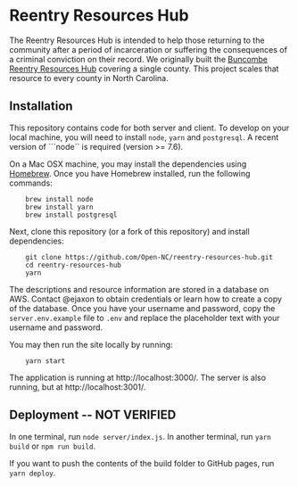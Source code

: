 # Reentry Resources Hub

The Reentry Resources Hub is intended to help those returning
to the community after a period of incarceration or suffering the consequences of a criminal conviction
on their record. We originally built the [Buncombe Reentry Resources Hub](http://www.buncombereentryhub.org/) covering a single county. This project scales that resource to every county in North Carolina.

## Installation

This repository contains code for both server and client. To develop on your local machine, you will need to install ```node```, ```yarn``` and ```postgresql```. A recent version of ```node`` is required (version >= 7.6). 

On a Mac OSX machine, you may install the dependencies using [Homebrew](https://brew.sh/). Once you have Homebrew installed, run the following commands:

````
    brew install node
    brew install yarn
    brew install postgresql
````

Next, clone this repository (or a fork of this repository) and install dependencies:

````
    git clone https://github.com/Open-NC/reentry-resources-hub.git
    cd reentry-resources-hub
    yarn
````

The descriptions and resource information are stored in a database on AWS. Contact @ejaxon to obtain credentials or learn how to create a copy of the database. Once you have your username and password, copy the ```server.env.example``` file to ```.env``` and replace the placeholder text with your username and password.

You may then run the site locally by running:

````
    yarn start
````

The application is running at http://localhost:3000/. The server is also running, but at http://localhost:3001/.

## Deployment -- NOT VERIFIED

In one terminal, run `node server/index.js`.  In another terminal, run `yarn build` or `npm run build`.

If you want to push the contents of the build folder to GitHub pages, run `yarn deploy`.
